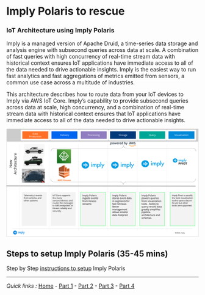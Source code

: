 # Imply Polaris to rescue

### IoT Architecture using Imply Polaris

Imply is a managed version of Apache Druid, a time-series data storage and analysis engine with subsecond queries across data at scale. A combination of fast queries with high concurrency of real-time stream data with historical context ensures IoT applications have immediate access to all of the data needed to drive actionable insights. Imply is the easiest way to run fast analytics and fast aggregations of metrics emitted from sensors, a common use case across a multitude of industries.

This architecture describes how to route data from your IoT devices to Imply via AWS IoT Core. Imply’s capability to provide subsecond queries across data at scale, high concurrency, and a combination of real-time stream data with historical context ensures that IoT applications have immediate access to all of the data needed to drive actionable insights.

![Imply Polaris](/Part3/NewIoTArchitecture.png "Imply Polaris IoT Architecture")

## Steps to setup Imply Polaris (35-45 mins)
Step by Step [instructions to setup](https://github.com/implydata/imply-iot-workshop/blob/main/Part3/Part3/IoT_Events_Workshop-ImplyPolaris.pdf) Imply Polaris



***
*Quick links :*
[Home](/README.md) - [Part 1](/Part1/README.md) - [Part 2](/Part2/README.md) - [Part 3](/Part3/README.md) - [Part 4](/Part4/README.md)
